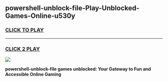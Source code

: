 
## powershell-unblock-file-Play-Unblocked-Games-Online-u530y
<h3>
<a href="https://premium76.site?title=powershell-unblock-file&ref=25A">CLICK TO PLAY</a></h3>
<hr>

<h3>
<a href="https://premium76.site?title=powershell-unblock-file&ref=25A">CLICK 2 PLAY</a>
  
</h3>

<a href="https://premium76.site?title=powershell-unblock-file&ref=25A"><img src="https://clearcache.store/games.png"></a>


**powershell-unblock-file games unblocked: Your Gateway to Fun and Accessible Online Gaming**
